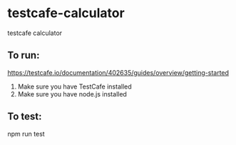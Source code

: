 # testcafe-calculator
testcafe calculator

## To run:
https://testcafe.io/documentation/402635/guides/overview/getting-started
1) Make sure you have TestCafe installed
2) Make sure you have node.js installed

## To test:
npm run test
